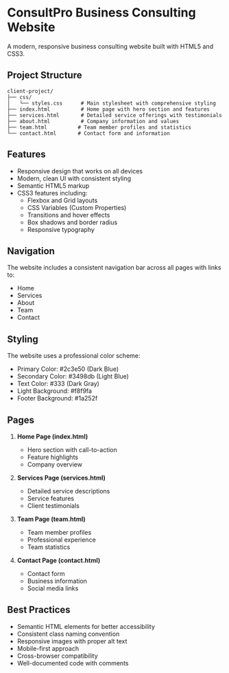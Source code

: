 # ConsultPro Business Consulting Website

A modern, responsive business consulting website built with HTML5 and CSS3.

## Project Structure

```
client-project/
├── css/
│   └── styles.css      # Main stylesheet with comprehensive styling
├── index.html          # Home page with hero section and features
├── services.html       # Detailed service offerings with testimonials
├── about.html          # Company information and values
├── team.html          # Team member profiles and statistics
└── contact.html       # Contact form and information
```

## Features

- Responsive design that works on all devices
- Modern, clean UI with consistent styling
- Semantic HTML5 markup
- CSS3 features including:
  - Flexbox and Grid layouts
  - CSS Variables (Custom Properties)
  - Transitions and hover effects
  - Box shadows and border radius
  - Responsive typography

## Navigation

The website includes a consistent navigation bar across all pages with links to:
- Home
- Services
- About
- Team
- Contact

## Styling

The website uses a professional color scheme:
- Primary Color: #2c3e50 (Dark Blue)
- Secondary Color: #3498db (Light Blue)
- Text Color: #333 (Dark Gray)
- Light Background: #f8f9fa
- Footer Background: #1a252f

## Pages

1. **Home Page (index.html)**
   - Hero section with call-to-action
   - Feature highlights
   - Company overview

2. **Services Page (services.html)**
   - Detailed service descriptions
   - Service features
   - Client testimonials

3. **Team Page (team.html)**
   - Team member profiles
   - Professional experience
   - Team statistics

4. **Contact Page (contact.html)**
   - Contact form
   - Business information
   - Social media links

## Best Practices

- Semantic HTML elements for better accessibility
- Consistent class naming convention
- Responsive images with proper alt text
- Mobile-first approach
- Cross-browser compatibility
- Well-documented code with comments
